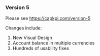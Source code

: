 ### Version 5

Please see https://capkpi.com/version-5

Changes include:

1. New Visual Design
1. Account balance in multiple currencies
1. Hundreds of usability fixes
